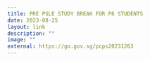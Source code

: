 ```yaml
---
title: PRE PSLE STUDY BREAK FOR P6 STUDENTS
date: 2023-08-25
layout: link
description: ""
image: ""
external: https://go.gov.sg/pcps20231263
---
```

